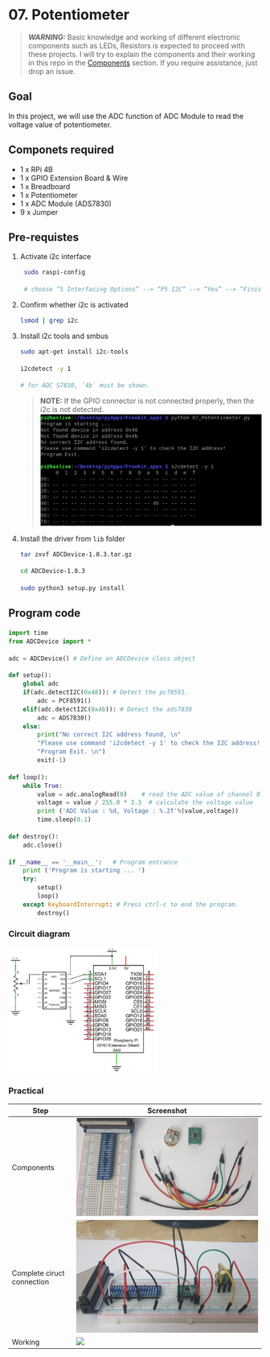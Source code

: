 # 07. Potentiometer

> **_WARNING:_** Basic knowledge and working of different electronic components such as LEDs, Resistors is expected to proceed with these projects. I will try to explain the components and their working in this repo in the [Components](../00_Components/README.md) section. If you require assistance, just drop an issue.

## Goal

In this project, we will use the ADC function of ADC Module to read the voltage value of potentiometer.

## Componets required

- 1 x RPi 4B
- 1 x GPIO Extension Board & Wire
- 1 x Breadboard
- 1 x Potentiometer
- 1 x ADC Module (ADS7830)
- 9 x Jumper

## Pre-requistes

1. Activate i2c interface

   ```sh
    sudo raspi-config

    # choose “5 Interfacing Options” --> “P5 I2C” --> “Yes” --> “Finish” in order and restart your RPi
   ```

2. Confirm whether i2c is activated

   ```sh
   lsmod | grep i2c
   ```

3. Install i2c tools and smbus

   ```sh
   sudo apt-get install i2c-tools

   i2cdetect -y 1

   # for ADC S7830, `4b` must be shown.
   ```

   > **NOTE:** If the GPIO connector is not connected properly, then the i2c is not detected. ![](./img/05_device_found.png)

4. Install the driver from `lib` folder

   ```sh
   tar zxvf ADCDevice-1.0.3.tar.gz

   cd ADCDevice-1.0.3

   sudo python3 setup.py install
   ```

## Program code

```python
import time
from ADCDevice import *

adc = ADCDevice() # Define an ADCDevice class object

def setup():
    global adc
    if(adc.detectI2C(0x48)): # Detect the pcf8591.
        adc = PCF8591()
    elif(adc.detectI2C(0x4b)): # Detect the ads7830
        adc = ADS7830()
    else:
        print("No correct I2C address found, \n"
        "Please use command 'i2cdetect -y 1' to check the I2C address! \n"
        "Program Exit. \n")
        exit(-1)

def loop():
    while True:
        value = adc.analogRead(0)    # read the ADC value of channel 0
        voltage = value / 255.0 * 3.3  # calculate the voltage value
        print ('ADC Value : %d, Voltage : %.2f'%(value,voltage))
        time.sleep(0.1)

def destroy():
    adc.close()

if __name__ == '__main__':   # Program entrance
    print ('Program is starting ... ')
    try:
        setup()
        loop()
    except KeyboardInterrupt: # Press ctrl-c to end the program.
        destroy()

```

### Circuit diagram

<img src="./img/01_circuit_diagram.png" alt="circuit_diagram" height=250></img>

### Practical

| Step                       | Screenshot                           |
| -------------------------- | ------------------------------------ |
| Components                 | ![](./img/02_components.jpg)         |
| Complete ciruct connection | ![](./img/03_circuit_connection.jpg) |
| Working                    | ![](./img/04_working.gif)            |
